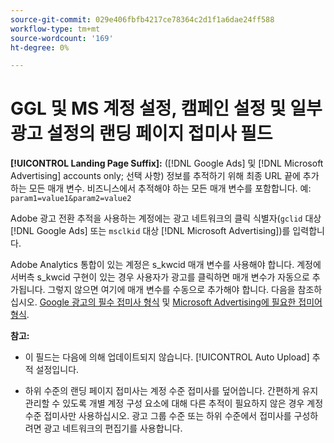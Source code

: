 ```yaml
---
source-git-commit: 029e406fbfb4217ce78364c2d1f1a6dae24ff588
workflow-type: tm+mt
source-wordcount: '169'
ht-degree: 0%

---
```

# GGL 및 MS 계정 설정, 캠페인 설정 및 일부 광고 설정의 랜딩 페이지 접미사 필드

**[!UICONTROL Landing Page Suffix]:** ([!DNL Google Ads] 및 [!DNL Microsoft Advertising] accounts only; 선택 사항) 정보를 추적하기 위해 최종 URL 끝에 추가하는 모든 매개 변수. 비즈니스에서 추적해야 하는 모든 매개 변수를 포함합니다. 예: `param1=value1&param2=value2`

Adobe 광고 전환 추적을 사용하는 계정에는 광고 네트워크의 클릭 식별자(`gclid` 대상 [!DNL Google Ads] 또는 `msclkid` 대상 [!DNL Microsoft Advertising])를 입력합니다.

Adobe Analytics 통합이 있는 계정은 s_kwcid 매개 변수를 사용해야 합니다. 계정에 서버측 s_kwcid 구현이 있는 경우 사용자가 광고를 클릭하면 매개 변수가 자동으로 추가됩니다. 그렇지 않으면 여기에 매개 변수를 수동으로 추가해야 합니다. 다음을 참조하십시오. [Google 광고의 필수 접미사 형식](/help/search-social-commerce/tracking/formats-click-tracking-google.md) 및 [Microsoft Advertising에 필요한 접미어 형식](/help/search-social-commerce/tracking/formats-click-tracking-microsoft.md).

**참고:**

* 이 필드는 다음에 의해 업데이트되지 않습니다. [!UICONTROL Auto Upload] 추적 설정입니다.

* 하위 수준의 랜딩 페이지 접미사는 계정 수준 접미사를 덮어씁니다. 간편하게 유지 관리할 수 있도록 개별 계정 구성 요소에 대해 다른 추적이 필요하지 않은 경우 계정 수준 접미사만 사용하십시오. 광고 그룹 수준 또는 하위 수준에서 접미사를 구성하려면 광고 네트워크의 편집기를 사용합니다.
